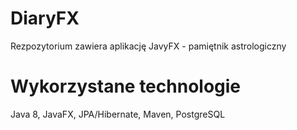 ﻿# DiaryFX

Rezpozytorium zawiera aplikację JavyFX - pamiętnik astrologiczny

# Wykorzystane technologie

Java 8, JavaFX, JPA/Hibernate, Maven, PostgreSQL